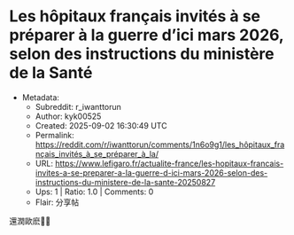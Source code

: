 # Les hôpitaux français invités à se préparer à la guerre d’ici mars 2026, selon des instructions du ministère de la Santé

- Metadata:
  - Subreddit: r_iwanttorun
  - Author: kyk00525
  - Created: 2025-09-02 16:30:49 UTC
  - Permalink: https://reddit.com/r/iwanttorun/comments/1n6o9g1/les_hôpitaux_français_invités_à_se_préparer_à_la/
  - URL: https://www.lefigaro.fr/actualite-france/les-hopitaux-francais-invites-a-se-preparer-a-la-guerre-d-ici-mars-2026-selon-des-instructions-du-ministere-de-la-sante-20250827
  - Ups: 1 | Ratio: 1.0 | Comments: 0
  - Flair: 分享帖


還潤歐麽😬😬

